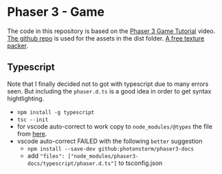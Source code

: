 # Phaser 3 - Game

The code in this repository is based on the
[Phaser 3 Game Tutorial](https://www.youtube.com/watch?v=wDOym-mXxO4)
video.
[The github repo](https://github.com/jestarray/gate)
is used for the assets in the dist folder.
[A free texture packer](https://gammafp.github.io/atlas-packer-phaser/).

## Typescript

Note that I finally decided not to got with typescript due to many errors seen.
But including the `phaser.d.ts` is a good idea in order to get syntax hightlighting.

- `npm install -g typescript`
- `tsc --init`
- for vscode auto-correct to work copy to `node_modules/@types` the file from
  [here](https://github.com/photonstorm/phaser3-docs/tree/master/typescript).
- vscode auto-correct FAILED with the following `better` suggestion
  - `npm install --save-dev github:photonstorm/phaser3-docs`
  - add `"files": ["node_modules/phaser3-docs/typescript/phaser.d.ts"]` to tsconfig.json
